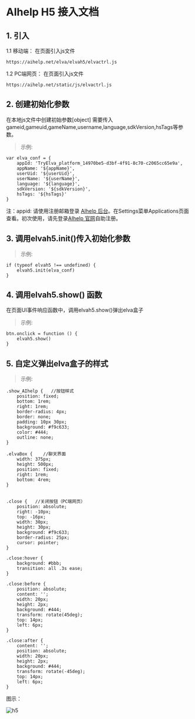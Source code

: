 # AIhelp H5 接入文档 
## 1. 引入 

1.1 移动端： 在页面引入js文件

	https://aihelp.net/elva/elvah5/elvactrl.js
	
1.2 PC端网页： 在页面引入js文件

	https://aihelp.net/static/js/elvactrl.js
	
## 2. 创建初始化参数
在本地js文件中创建初始参数[object] 需要传入gameid,gameuid,gameName,username,language,sdkVersion,hsTags等参数。

>示例:

	var elva_conf = {
		appId: 'TryElva_platform_14970be5-d3bf-4f91-8c70-c2065cc65e9a',
		appName: '${appName}',
		userUid: '${userUid}',
		userName: '${userName}',
		language: '${language}',
		sdkVersion: '${sdkVersion}',
		hsTags: '${hsTags}'
	}  
    
注：appid: 请使用注册邮箱登录 [AIhelp 后台](https://console.aihelp.net/elva)。在Settings菜单Applications页面查看。初次使用，请先登录[AIhelp 官网](http://aihelp.net/index.html)自助注册。<br />

## 3.	调用elvah5.init()传入初始化参数
>示例:

	if (typeof elvah5 !== undefined) { 
		elvah5.init(elva_conf)     
	} 
  
## 4.	调用elvah5.show() 函数
在页面UI事件响应函数中，调用elvah5.show()弹出elva盒子
> 示例:

	btn.onclick = function () { 
		elvah5.show()  
	}

## 5.	自定义弹出elva盒子的样式
> 示例:

	.show_AIhelp {   //按钮样式
		position: fixed;
		bottom: 1rem;
		right: 1rem;
		border-radius: 4px;
		border: none;
		padding: 10px 30px;
		background: #f9c633;
		color: #444;
		outline: none;
	}

	.elvaBox {    //聊天界面
		width: 375px;
		height: 500px;
		position: fixed;
		right: 1rem;
		bottom: 4rem;
	}


	.close {   //关闭按钮（PC端网页）
		position: absolute;
		right: -10px;
		top: -16px;
		width: 30px;
		height: 30px;
		background: #f9c633;
		border-radius: 25px;
		cursor: pointer;
	}
	
	.close:hover {
		background: #bbb;
		transition: all .3s ease;
	}

	.close:before {
		position: absolute;
		content: '';
		width: 20px;
		height: 2px;
		background: #444;
		transform: rotate(45deg);
		top: 14px;
		left: 6px;
	}

	.close:after {
		content: '';
		position: absolute;
		width: 20px;
		height: 2px;
		background: #444;
		transform: rotate(-45deg);
		top: 14px;
		left: 6px;
	}

图示：

![h5](https://github.com/AI-HELP/Docs-Screenshots/blob/master/h5.png "h5")
